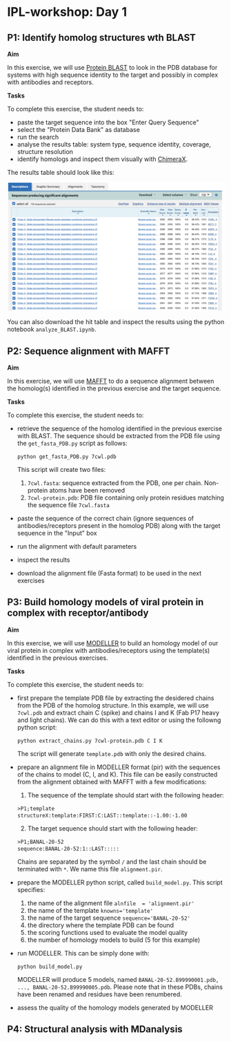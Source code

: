 # IPL-workshop: Day 1

## P1: Identify homolog structures wth BLAST

**Aim**

In this exercise, we will use [Protein BLAST](https://blast.ncbi.nlm.nih.gov/Blast.cgi?PROGRAM=blastp&PAGE_TYPE=BlastSearch&LINK_LOC=blasthome) to look in the PDB database for systems with high sequence identity to the target and possibly in complex with antibodies and receptors.

**Tasks**

To complete this exercise, the student needs to:
* paste the target sequence into the box "Enter Query Sequence"
* select the "Protein Data Bank" as database
* run the search
* analyse the results table: system type, sequence identity, coverage, structure resolution
* identify homologs and inspect them visually with [ChimeraX](https://www.cgl.ucsf.edu/chimerax/).

The results table should look like this:

![title](blast.png)

You can also download the hit table and inspect the results using the python notebook ```analyze_BLAST.ipynb```. 

## P2: Sequence alignment with MAFFT

**Aim**

In this exercise, we will use [MAFFT](https://mafft.cbrc.jp/alignment/server/index.html) to do a sequence alignment between the homolog(s) identified in the previous exercise and the target sequence.

**Tasks**

To complete this exercise, the student needs to:

* retrieve the sequence of the homolog identified in the previous exercise with BLAST. 
  The sequence should be extracted from the PDB file using the ```get_fasta_PDB.py``` script as follows:
  ```
  python get_fasta_PDB.py 7cwl.pdb 
  ```
  This script will create two files:
  1. ```7cwl.fasta```: sequence extracted from the PDB, one per chain. Non-protein atoms have been removed
  2. ```7cwl-protein.pdb```: PDB file containing only protein residues matching the sequence file ```7cwl.fasta``` 

* paste the sequence of the correct chain (ignore sequences of antibodies/receptors present in the homolog PDB) along with the target sequence in the "Input" box
* run the alignment with default parameters
* inspect the results
* download the alignment file (Fasta format) to be used in the next exercises

## P3: Build homology models of viral protein in complex with receptor/antibody

**Aim**

In this exercise, we will use [MODELLER](https://salilab.org/modeller/) to build an homology model of our viral protein in complex with antibodies/receptors using the template(s) identified in the previous exercises.

**Tasks**

To complete this exercise, the student needs to:

* first prepare the template PDB file by extracting the desidered chains from the PDB of the homolog structure.
  In this example, we will use ```7cwl.pdb``` and extract chain C (spike) and chains I and K (Fab P17 heavy and light chains). We can do this with a text editor or using
  the followng python script:
  
  ```
  python extract_chains.py 7cwl-protein.pdb C I K 

  ```
  The script will generate ```template.pdb``` with only the desired chains.

* prepare an alignment file in MODELLER format (pir) with the sequences of the chains to model (C, I, and K). 
  This file can be easily constructed from the alignment obtained with MAFFT with a few modifications:
  1. The sequence of the template should start with the following header:
  ```
  >P1;template
  structureX:template:FIRST:C:LAST::template::-1.00:-1.00
  ```
  2. The target sequence should start with the following header:
  ```
  >P1;BANAL-20-52
  sequence:BANAL-20-52:1::LAST:::::
  ```
  Chains are separated by the symbol ```/``` and the last chain should be terminated with ```*```.
  We name this file ```alignment.pir```.

* prepare the MODELLER python script, called ```build_model.py```. This script specifies:
  1. the name of the alignment file ```alnfile  = 'alignment.pir'```
  2. the name of the template ```knowns='template'```
  3. the name of the target sequence ```sequence='BANAL-20-52'```
  4. the directory where the template PDB can be found
  5. the scoring functions used to evaluate the model quality
  6. the number of homology models to build (5 for this example)

* run MODELLER. This can be simply done with:
  ```
  python build_model.py
  ```
  MODELLER will produce 5 models, named ```BANAL-20-52.B99990001.pdb, ..., BANAL-20-52.B99990005.pdb```. 
  Please note that in these PDBs, chains have been renamed and residues have been renumbered.

* assess the quality of the homology models generated by MODELLER

## P4: Structural analysis with MDanalysis
